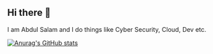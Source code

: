 ## Hi there 👋

I am Abdul Salam and I do things like Cyber Security, Cloud, Dev etc. 

[![Anurag's GitHub stats](https://github-readme-stats.vercel.app/api?username=AbdusSalam1st)](https://github.com/anuraghazra/github-readme-stats)
